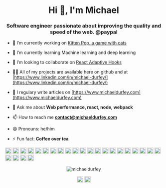 <h1 align="center">Hi 👋, I'm Michael</h1>
<h3 align="center">Software engineer passionate about improving the quality and speed of the web. @paypal</h3>

- 🔭 I’m currently working on [Kitten Pop, a game with cats](https://www.kittenpop.net/)

- 🌱 I’m currently learning Machine learning and deep learning

- 👯 I’m looking to collaborate on [React Adaptive Hooks](https://github.com/GoogleChromeLabs/react-adaptive-hooks)

- 👨‍💻 All of my projects are available here on github and at [https://www.linkedin.com/in/michael-durfey/](https://www.linkedin.com/in/michael-durfey/)

- 📝 I regulary write articles on [https://www.michaeldurfey.com](https://www.michaeldurfey.com)

- 💬 Ask me about **Web performance, react, node, webpack**

- 📫 How to reach me **contact@michaeldurfey.com**

- 😄 Pronouns: he/him

- ⚡ Fun fact: **Coffee over tea**

<p align="left"><img src="https://konpa.github.io/devicon/devicon.git/icons/react/react-original-wordmark.svg" alt="react" width="20" height="20"/> <img src="https://konpa.github.io/devicon/devicon.git/icons/amazonwebservices/amazonwebservices-original-wordmark.svg" alt="aws" width="20" height="20"/> <img src="https://konpa.github.io/devicon/devicon.git/icons/backbonejs/backbonejs-original-wordmark.svg" alt="backbonejs" width="20" height="20"/> <img src="https://konpa.github.io/devicon/devicon.git/icons/bootstrap/bootstrap-plain.svg" alt="bootstrap" width="20" height="20"/> <img src="https://konpa.github.io/devicon/devicon.git/icons/css3/css3-original-wordmark.svg" alt="css3" width="20" height="20"/> <img src="https://konpa.github.io/devicon/devicon.git/icons/docker/docker-original-wordmark.svg" alt="docker" width="20" height="20"/> <img src="https://konpa.github.io/devicon/devicon.git/icons/gulp/gulp-plain.svg" alt="gulp" width="20" height="20"/> <img src="https://konpa.github.io/devicon/devicon.git/icons/html5/html5-original-wordmark.svg" alt="html5" width="20" height="20"/> <img src="https://konpa.github.io/devicon/devicon.git/icons/java/java-original-wordmark.svg" alt="java" width="20" height="20"/> <img src="https://konpa.github.io/devicon/devicon.git/icons/javascript/javascript-original.svg" alt="javascript" width="20" height="20"/> <img src="https://konpa.github.io/devicon/devicon.git/icons/typescript/typescript-original.svg" alt="typescript" width="20" height="20"/> <img src="https://konpa.github.io/devicon/devicon.git/icons/mongodb/mongodb-original-wordmark.svg" alt="mongodb" width="20" height="20"/> <img src="https://konpa.github.io/devicon/devicon.git/icons/mysql/mysql-original-wordmark.svg" alt="mysql" width="20" height="20"/> <img src="https://konpa.github.io/devicon/devicon.git/icons/postgresql/postgresql-original-wordmark.svg" alt="postgresql" width="20" height="20"/> <img src="https://konpa.github.io/devicon/devicon.git/icons/redis/redis-original-wordmark.svg" alt="redis" width="20" height="20"/> <img src="https://konpa.github.io/devicon/devicon.git/icons/ruby/ruby-original-wordmark.svg" alt="ruby" width="20" height="20"/> <img src="https://konpa.github.io/devicon/devicon.git/icons/sass/sass-original.svg" alt="sass" width="20" height="20"/> <img src="https://konpa.github.io/devicon/devicon.git/icons/nodejs/nodejs-original-wordmark.svg" alt="nodejs" width="20" height="20"/> <img src="https://konpa.github.io/devicon/devicon.git/icons/python/python-original-wordmark.svg" alt="python" width="20" height="20"/> <img src="https://konpa.github.io/devicon/devicon.git/icons/oracle/oracle-original.svg" alt="oracle" width="20" height="20"/> <img src="https://konpa.github.io/devicon/devicon.git/icons/nginx/nginx-original.svg" alt="nginx" width="20" height="20"/> <img src="https://konpa.github.io/devicon/devicon.git/icons/linux/linux-original.svg" alt="linux" width="20" height="20"/> <img src="https://konpa.github.io/devicon/devicon.git/icons/redux/redux-original.svg" alt="redux" width="20" height="20"/> <img src="https://konpa.github.io/devicon/devicon.git/icons/webpack/webpack-original.svg" alt="webpack" width="20" height="20"/> <img src="https://konpa.github.io/devicon/devicon.git/icons/express/express-original-wordmark.svg" alt="express" width="20" height="20"/></p><p align="center"> <img src="https://github-readme-stats.vercel.app/api?username=michaeldurfey&show_icons=true" alt="michaeldurfey" /> </p>

<p align="center">
<a href="https://twitter.com/@michaelpietro_" target="blank"><img align="center" src="https://cdn.jsdelivr.net/npm/simple-icons@3.0.1/icons/twitter.svg" alt="@michaelpietro_" height="20" width="20" /></a>
<a href="https://linkedin.com/in/michael-durfey" target="blank"><img align="center" src="https://cdn.jsdelivr.net/npm/simple-icons@3.0.1/icons/linkedin.svg" alt="michael-durfey" height="20" width="20" /></a>
</p>
